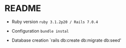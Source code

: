 # README

* Ruby version
  `ruby 3.1.2p20 / Rails 7.0.4`
  
* Configuration
  `bundle instal`
* Database creation
 `rails db:create db:migrate db:seed'
